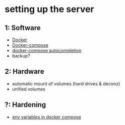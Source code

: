 # setting up the server

## 1: Software

- [Docker](https://docs.docker.com/engine/install/ubuntu/#install-using-the-repository)
- [Docker-compose](https://docs.docker.com/compose/install/#install-compose)
- [docker-compose autocompletion](https://docs.docker.com/compose/completion/#bash)
- backup?

## 2: Hardware
- automatic mount of volumes (hard drives & deconz)
- unified volumes


## ?: Hardening
- [env variables in docker compose](https://diogomonica.com/2017/03/27/why-you-shouldnt-use-env-variables-for-secret-data/)
